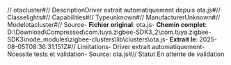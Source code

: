 // otacluster#// DescriptionDriver extrait automatiquement depuis ota.js#// Classelights#// Capabilities#// Typeunknown#// ManufacturerUnknown#// Modelotacluster#// Source- **Fichier original**: ota.js- **Chemin complet**: D:\Download\Compressed\com.tuya.zigbee-SDK3_2\com.tuya.zigbee-SDK3\node_modules\zigbee-clusters\lib\clusters\ota.js- **Extrait le**: 2025-08-05T08:36:31.151Z#// Limitations- Driver extrait automatiquement- Ncessite tests et validation- Source: ota.js#// Statut En attente de validation